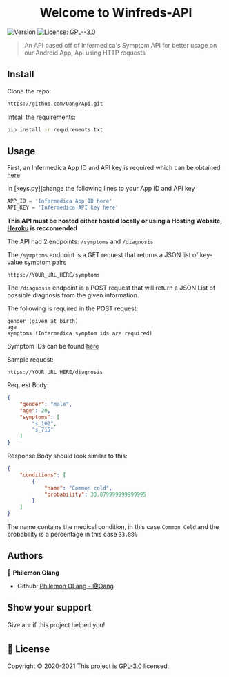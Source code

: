 <h1 align="center">Welcome to Winfreds-API</h1>
<p>
  <img alt="Version" src="https://img.shields.io/badge/version-1.0.1-blue.svg?cacheSeconds=2592000" />
  <a href="https://www.gnu.org/licenses/gpl-3.0.en.html" target="_blank">
    <img alt="License: GPL--3.0" src="https://img.shields.io/badge/License-GPL--3.0-yellow.svg" />
  </a>
</p>

> An API based off of Infermedica's Symptom API for better usage on our Android App, Api using HTTP requests



## Install

Clone the repo:

```sh
https://github.com/Oang/Api.git
```

Intsall the requirements:

```sh
pip install -r requirements.txt
```

## Usage

First, an Infermedica App ID and API key is required which can be obtained [here](https://developer.infermedica.com/)

In [keys.py](change the following lines to your App ID and API key

```Python
APP_ID = 'Infermedica App ID here'
API_KEY = 'Infermedica API key here'
```

**This API must be hosted either hosted locally or using a Hosting Website, [Heroku](https://www.heroku.com/) is reccomended**

The API had 2 endpoints: `/symptoms` and `/diagnosis`

The `/symptoms` endpoint is a GET request that returns a JSON list of key-value symptom pairs 

```
https://YOUR_URL_HERE/symptoms
```

The `/diagnosis` endpoint is a POST request that will return a JSON List of possible diagnosis from the given information.

The following is required in the POST request:

```
gender (given at birth)
age
symptoms (Infermedica symptom ids are required)
```
Symptom IDs can be found [here](https://developer.infermedica.com/docs/v3/available-symptoms)

Sample request:

```https://YOUR_URL_HERE/diagnosis ```

Request Body:

```JSON
{
    "gender": "male",
    "age": 20,
    "symptoms": [
        "s_102",
        "s_715"
    ]
}
```
Response Body should look similar to this:

```JSON
{
    "conditions": [
        {
            "name": "Common cold",
            "probability": 33.879999999999995
        }
    ]
}
```
The name contains the medical condition, in this case ```Common Cold``` and the probability is a percentage in this case ```33.88%```

## Authors

👤 **Philemon Olang**
* Github: [Philemon OLang - @Oang](https://github.com/Oang)


## Show your support

Give a ⭐️ if this project helped you!

## 📝 License

Copyright © 2020-2021 
This project is [GPL-3.0](https://www.gnu.org/licenses/gpl-3.0.en.html) licensed.

